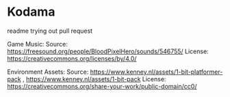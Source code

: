 # Kodama
readme
trying out pull request

Game Music:
Source: https://freesound.org/people/BloodPixelHero/sounds/546755/
License: https://creativecommons.org/licenses/by/4.0/

Environment Assets:
Source: https://www.kenney.nl/assets/1-bit-platformer-pack , https://www.kenney.nl/assets/1-bit-pack
License: https://creativecommons.org/share-your-work/public-domain/cc0/

